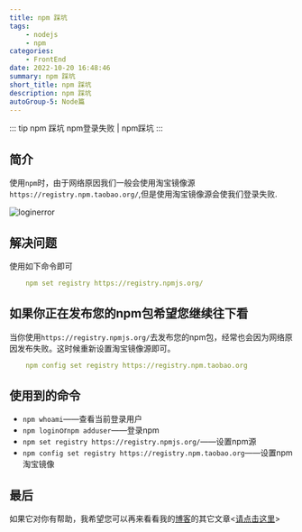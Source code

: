 ```yaml
---
title: npm 踩坑
tags: 
    - nodejs
    - npm
categories:
    - FrontEnd
date: 2022-10-20 16:48:46
summary: npm 踩坑
short_title: npm 踩坑
description: npm 踩坑
autoGroup-5: Node篇
---
```


::: tip npm 踩坑
   npm登录失败 | npm踩坑
:::

<!-- more -->

## 简介

使用`npm`时，由于网络原因我们一般会使用淘宝镜像源`https://registry.npm.taobao.org/`,但是使用淘宝镜像源会使我们登录失败.

![loginerror](https://shinoimg.yyshino.top/img/202210201653102.png)

## 解决问题

使用如下命令即可

```yaml
    npm set registry https://registry.npmjs.org/
```

## 如果你正在发布您的npm包希望您继续往下看

当你使用`https://registry.npmjs.org/`去发布您的npm包，经常也会因为网络原因发布失败。这时候重新设置淘宝镜像源即可。

```yaml
    npm config set registry https://registry.npm.taobao.org
```

## 使用到的命令

- `npm whoami`——查看当前登录用户
- `npm login`or`npm adduser`——登录npm
- `npm set registry https://registry.npmjs.org/`——设置npm源
- `npm config set registry https://registry.npm.taobao.org`——设置npm淘宝镜像

## 最后

如果它对你有帮助，我希望您可以再来看看我的[博客](https://v-blog.yyshino.top/)的其它文章<[请点击这里](https://v-blog.yyshino.top/)>